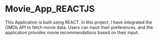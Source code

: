 # Movie_App_REACTJS
This Application is built using REACT. In this project, I have integrated the OMDb API to fetch movie
data. Users can input their preferences, and the application provides movie recommendations based on their input.